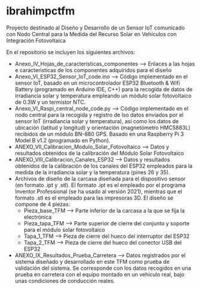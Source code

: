 # ibrahimpctfm
Proyecto destinado al Diseño y Desarrollo de un Sensor IoT comunicado con Nodo Central para la Medida del Recurso Solar en Vehículos con Integración Fotovoltaica

En el repositorio se incluyen los siguientes archivos:

- Anexo_IV_Hojas_de_caracteristicas_componentes --> Enlaces a las hojas e caracteristicas de los componentes adquiridos para el diseño
- Anexo_VI_ESP32_Sensor_IoT_code.ino --> Código implementado en el sensor IoT, basado en un microcontrolador ESP32 Bluetooth & Wifi Battery (programado en Arduino IDE, C++) para la recogida de datos de irradiancia solar y temperatura empleando un módulo solar fotovoltaico de 0.3W y un termistor NTC.
- Anexo_VI_Raspi_central_node_code.py --> Código implementado en el nodo central para la recogida y registro de lso datos enviados por el sensor IoT (irradiancia solar y temperatura), así como los datos de ubicación (latitud y longitud) y orientación (magnetómetro HMC5883L) recibidos de un módulo BN-880 GPS. Basado en una Raspberry Pi 3 Model B v1.2 (programado en Python).
- ANEXO_VII_Calibracion_Modulo_Solar_Fotovoltaico --> Datos y resultados obtenidos de la calibración del Módulo Solar Fotovoltaico
-  ANEXO_VIII_Calibracion_Canales_ESP32 --> Datos y resultados obtenidos de la calibración de los canales del ESP32 empleados para la medida de la irradiancia solar y la temperatura (pines 26 y 35).
-  Archivos de diseño de la carcasa diseñada para el dispositivo sensor (en formato .ipt y .stl). El formato .ipt es el empleado por el programa Inventor Professional (se ha usado al versión 2021), mientras que el formato .stl es el empleado para las impresoras 3D. El diseño se compone de 4 piezas:
    - Pieza_base_TFM --> Parte inferior de la carcasa a la que se fija la electrónica
    - Pieza_tapa_TFM --> Parte superior de cierre del conjunto y soporte para el módulo solar fotovoltaico
    - Tapa_1_TFM --> Pieza de cierre del hueco del interruptor del ESP32
    - Tapa_2_TFM --> Pieza de cierre del hueco del conector USB del ESP32
- ANEXO_IX_Resultados_Prueba_Carretera --> Datos registrados por el sistema diseñado y desarrollado en este TFM como prueba de validación del sistema. Se corresponde con los datos recogidos en una prueba en carretera con el equipo montado en un vehículo real, bajo unas condiciones de conducción reales.
